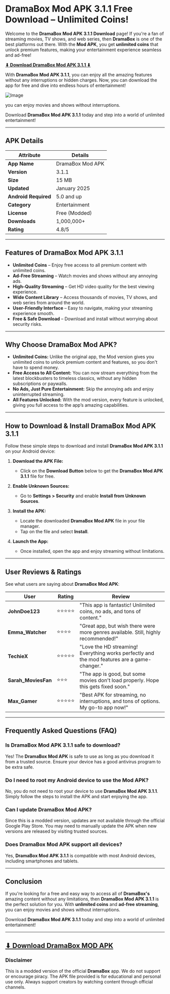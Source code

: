# DramaBox Mod APK 3.1.1 Free Download – Unlimited Coins!

Welcome to the **DramaBox Mod APK 3.1.1 Download** page! If you're a fan of streaming movies, TV shows, and web series, then **DramaBox** is one of the best platforms out there. With the **Mod APK**, you get **unlimited coins** that unlock premium features, making your entertainment experience seamless and ad-free!

**[⬇ Download DramaBox Mod APK 3.1.1 ⬇](https://apkbros.com/dramabox-apk/)**

With **DramaBox Mod APK 3.1.1**, you can enjoy all the amazing features without any interruptions or hidden charges. Now, you can download the app for free and dive into endless hours of entertainment!

![Image](https://github.com/user-attachments/assets/194bc01c-ce90-4768-9c06-27551f0aafa5)

you can enjoy movies and shows without interruptions.

Download **DramaBox Mod APK 3.1.1** today and step into a world of unlimited entertainment!

---

## **APK Details**

| **Attribute**          | **Details**               |
|------------------------|---------------------------|
| **App Name**           | DramaBox Mod APK          |
| **Version**            | 3.1.1                     |
| **Size**               | 15 MB                     |
| **Updated**            | January 2025              |
| **Android Required**   | 5.0 and up                |
| **Category**           | Entertainment             |
| **License**            | Free (Modded)             |
| **Downloads**          | 1,000,000+                |
| **Rating**             | 4.8/5                     |

---

## **Features of DramaBox Mod APK 3.1.1**

- **Unlimited Coins** – Enjoy free access to all premium content with unlimited coins.
- **Ad-Free Streaming** – Watch movies and shows without any annoying ads.
- **High-Quality Streaming** – Get HD video quality for the best viewing experience.
- **Wide Content Library** – Access thousands of movies, TV shows, and web series from around the world.
- **User-Friendly Interface** – Easy to navigate, making your streaming experience smooth.
- **Free & Safe Download** – Download and install without worrying about security risks.

---

## Why Choose DramaBox Mod APK?

- **Unlimited Coins:** Unlike the original app, the Mod version gives you unlimited coins to unlock premium content and features, so you don't have to spend money.
- **Free Access to All Content:** You can now stream everything from the latest blockbusters to timeless classics, without any hidden subscriptions or paywalls.
- **No Ads, Just Pure Entertainment:** Skip the annoying ads and enjoy uninterrupted streaming.
- **All Features Unlocked:** With the mod version, every feature is unlocked, giving you full access to the app’s amazing capabilities.

---

## **How to Download & Install DramaBox Mod APK 3.1.1**

Follow these simple steps to download and install **DramaBox Mod APK 3.1.1** on your Android device:

1. **Download the APK File:**
   - Click on the **Download Button** below to get the **DramaBox Mod APK 3.1.1** file for free.
   
2. **Enable Unknown Sources:**
   - Go to **Settings > Security** and enable **Install from Unknown Sources**.
   
3. **Install the APK:**
   - Locate the downloaded **DramaBox Mod APK** file in your file manager.
   - Tap on the file and select **Install**.
   
4. **Launch the App:**
   - Once installed, open the app and enjoy streaming without limitations.

---

## **User Reviews & Ratings**

See what users are saying about **DramaBox Mod APK**:

| **User**             | **Rating** | **Review**                                                                 |
|----------------------|------------|---------------------------------------------------------------------------|
| **JohnDoe123**        | ⭐⭐⭐⭐⭐     | "This app is fantastic! Unlimited coins, no ads, and tons of content."     |
| **Emma_Watcher**      | ⭐⭐⭐⭐      | "Great app, but wish there were more genres available. Still, highly recommended!" |
| **TechieX**           | ⭐⭐⭐⭐⭐     | "Love the HD streaming! Everything works perfectly and the mod features are a game-changer." |
| **Sarah_MoviesFan**   | ⭐⭐⭐       | "The app is good, but some movies don't load properly. Hope this gets fixed soon." |
| **Max_Gamer**         | ⭐⭐⭐⭐⭐     | "Best APK for streaming, no interruptions, and tons of options. My go-to app now!" |

---

## Frequently Asked Questions (FAQ)

### Is DramaBox Mod APK 3.1.1 safe to download?

Yes! The **DramaBox Mod APK** is safe to use as long as you download it from a trusted source. Ensure your device has a good antivirus program to be extra safe.

### Do I need to root my Android device to use the Mod APK?

No, you do not need to root your device to use **DramaBox Mod APK 3.1.1**. Simply follow the steps to install the APK and start enjoying the app.

### Can I update DramaBox Mod APK?

Since this is a modded version, updates are not available through the official Google Play Store. You may need to manually update the APK when new versions are released by visiting trusted sources.

### Does DramaBox Mod APK support all devices?

Yes, **DramaBox Mod APK 3.1.1** is compatible with most Android devices, including smartphones and tablets.

---

## **Conclusion**

If you're looking for a free and easy way to access all of **DramaBox's** amazing content without any limitations, then **DramaBox Mod APK 3.1.1** is the perfect solution for you. With **unlimited coins** and **ad-free streaming**, you can enjoy movies and shows without interruptions.

Download **DramaBox Mod APK 3.1.1** today and step into a world of unlimited entertainment!

---

## [⬇ Download DramaBox MOD APK](https://apkbros.com/dramabox-apk/)


### Disclaimer

This is a modded version of the official **DramaBox** app. We do not support or encourage piracy. The APK file provided is for educational and personal use only. Always support creators by watching content through official channels.

